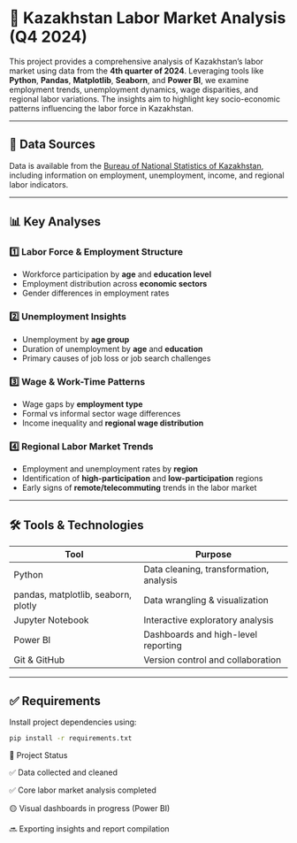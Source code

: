 ﻿# 📌 Kazakhstan Labor Market Analysis (Q4 2024)

This project provides a comprehensive analysis of Kazakhstan’s labor market using data from the **4th quarter of 2024**. Leveraging tools like **Python**, **Pandas**, **Matplotlib**, **Seaborn**, and **Power BI**, we examine employment trends, unemployment dynamics, wage disparities, and regional labor variations. The insights aim to highlight key socio-economic patterns influencing the labor force in Kazakhstan.

---

## 📂 Data Sources

Data is available from the [Bureau of National Statistics of Kazakhstan](https://stat.gov.kz/), including information on employment, unemployment, income, and regional labor indicators.

---

## 📊 Key Analyses

### 1️⃣ Labor Force & Employment Structure
- Workforce participation by **age** and **education level**
- Employment distribution across **economic sectors**
- Gender differences in employment rates  

### 2️⃣ Unemployment Insights
- Unemployment by **age group**
- Duration of unemployment by **age** and **education**
- Primary causes of job loss or job search challenges  

### 3️⃣ Wage & Work-Time Patterns
- Wage gaps by **employment type**
- Formal vs informal sector wage differences
- Income inequality and **regional wage distribution**  

### 4️⃣ Regional Labor Market Trends
- Employment and unemployment rates by **region**
- Identification of **high-participation** and **low-participation** regions
- Early signs of **remote/telecommuting** trends in the labor market  

---

## 🛠️ Tools & Technologies

| Tool         | Purpose                                      |
|--------------|----------------------------------------------|
| Python       | Data cleaning, transformation, analysis     |
| pandas, matplotlib, seaborn, plotly | Data wrangling & visualization |
| Jupyter Notebook | Interactive exploratory analysis        |
| Power BI     | Dashboards and high-level reporting         |
| Git & GitHub | Version control and collaboration           |

---

## ✅ Requirements

Install project dependencies using:

```bash
pip install -r requirements.txt
```

🚀 Project Status

✅ Data collected and cleaned

✅ Core labor market analysis completed

🟡 Visual dashboards in progress (Power BI)

🔜 Exporting insights and report compilation

